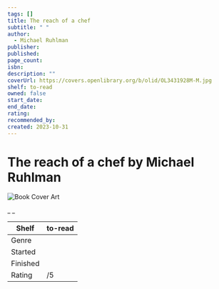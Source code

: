 ```yaml
---
tags: []
title: The reach of a chef
subtitle: " "
author:
  - Michael Ruhlman
publisher:
published:
page_count:
isbn:
description: ""
coverUrl: https://covers.openlibrary.org/b/olid/OL3431928M-M.jpg
shelf: to-read
owned: false
start_date:
end_date:
rating:
recommended_by:
created: 2023-10-31
---
```


# The reach of a chef by Michael Ruhlman

![Book Cover Art](https://covers.openlibrary.org/b/olid/OL3431928M-M.jpg)

_ _

| Shelf | to-read |
| --- | --- |
| Genre |  |
| Started |  |
| Finished |  |
| Rating | /5 |

